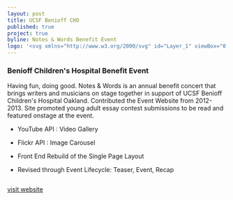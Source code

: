 ```yaml
---
layout: post
title: UCSF Benioff CHO
published: true
project: true
byline: Notes & Words Benefit Event
logo: '<svg xmlns="http://www.w3.org/2000/svg" id="Layer_1" viewBox="0 0 877.2 257.3"><path d="M139.3 149.7v-8.4h-31.9v30.9c-.2-3.6-1.5-6.4-4-8.4-1.7-1.4-4.3-2.5-7.8-3.3l-7.9-1.9c-3.1-.7-5.1-1.3-6-1.9-.9-.5-1.5-1.1-1.8-1.8-.2-.5-.4-1.1-.4-1.8 0-1.4.5-2.6 1.5-3.5l.1-.1c.2-.2.4-.4.7-.6 1.5-1 3.5-1.5 6-1.5 2.2 0 4.1.4 5.6 1.1 2.3 1.1 3.5 3.1 3.6 5.8h9.1c-.2-4.8-1.9-8.5-5.3-11s-7.5-3.8-12.3-3.8c-5.8 0-10.1 1.3-13.1 4-1.8 1.6-3.1 3.5-3.8 5.7-.2.5-.3.9-.4 1.4-1.1 5.2-4.5 8.7-10.1 8.7-9 0-12.3-7.6-12.3-15.2 0-7.9 3.4-15.6 12.3-15.6 5 0 9.3 3.4 9.9 7.9h9.7c-1.2-10.5-9.6-16.3-19.6-16.3-13.4 0-21.5 9.5-22.3 22.1v-21h-10v28.2c0 6.7-2.3 9.9-9.4 9.9-8.1 0-9.3-4.9-9.3-9.9v-28.2H0v28.2c0 12.3 7.1 18.3 19.3 18.3 12.1 0 19.4-6 19.4-18.3v-3.5c.7 12.2 8.9 21.8 22.3 21.8 5.5 0 10.2-1.8 13.7-4.9.2.2.4.3.7.5 1.8 1.2 5.1 2.4 9.9 3.5l4.9 1.1c2.9.6 4.9 1.3 6.3 2.1 1.3.8 2 2 2 3.5 0 2.6-1.3 4.3-4 5.2-1.4.5-3.3.7-5.5.7-3.8 0-6.5-.9-8-2.8-.9-1-1.4-2.6-1.7-4.6h-9c0 4.7 1.7 8.4 5.1 11.1 3.4 2.7 8.1 4 14 4 5.8 0 10.3-1.4 13.5-4.1 2.9-2.5 4.5-5.6 4.7-9.3v12.7h10v-18.8h19v-7.8h-19v-10.5h21.7zM531.3 61.8c-.5 0-1 .1-1.5.3l-26-12.5c2.7-1.2 4.9-3.6 5.7-6.8.5-1.7.5-3.5.1-5.2 1.8-.4 2.9-1.1 3.1-2.2.5-2.4-4.2-5.6-10.6-7-6.4-1.5-12-.7-12.5 1.8-.2 1 .5 2.1 1.8 3.2-.9 1.1-1.5 2.3-1.9 3.8-1.3 4.8.8 9.7 4.9 12l-28.9 9.5.4 2.1c.3.6.5 1.4.6 2.1v.9l.3 2.1 21.5-2.2-11.9 40.9 12 2.1 9.5-20.8 8.2 21.9 12.1-.7-7.9-41 16.4 3.9c.9 1.5 2.5 2.5 4.4 2.5 2.9 0 5.2-2.4 5.2-5.3s-2.1-5.4-5-5.4zM214.8 67.9l.5-1.2-29.5-11.5c2.1-1.3 3.7-3.6 4.2-6.2.2 0 .5 0 .7-.2.1 0 .1-.1.2-.2l.3-.4c.2-.2.2-.5.2-.7l.3-.3c.1-.3.2-.6.1-.9l-.1-.2c-.1-.2-.3-.4-.5-.5h-.1v-.2c-.1-.1-.2-.3-.3-.4v-.3l-.2-.4c0-.3.1-1.2-.5-2-.5-.3-.8-.5-1.1-.6 0-.2-.1-.5-.2-.7 0-.1-.1-.1-.1-.1v-.3s0-.3-.2-.5-.2-.2-.6-.4c-.1-.2-.2-.5-.5-.8-.6-.2-.6-.2-.7-.3 0 0-.2-.1-.5-.1h-.1c-.2-.1-.3-.2-.5-.3 0 0-.2-.2-.5-.2-.2.1-.2.1-.3.1-.2-.2-.2-.2-.5-.4 0 0-.1-.1-.2-.1 0 0 0-.1-.1-.1 0 0-.2-.3-.6-.5-.4.1-.4.1-.6.2 0 0-.5.1-1 .3-.1-.1-.1-.2-.2-.3-.3-.2-.3-.2-.6-.5 0 0-.3-.3-.7-.3-.4.2-.4.2-.7.4 0 0-.4.4-.8.9-.1 0-.2 0-.3-.1-.2.1-.2.1-.5.2-.1-.1-.2-.2-.3-.2-.6.1-1.3.4-1.8.9h-.1s-.9-.2-2 .4c-.1.5-.2.8-.2 1.1 0 0 0 .1-.1.1V40.4c0 .2 0 .3.1.5v.1c-.1 0-.1.1-.2.1l-.1.1c-.2.2-.2.2-.5.4l-.1.1c-.2 0-.3-.1-.4-.1 0 0-.4-.2-.9 0-.2.4-.2.4-.2.3 0 0-.9.9-.3 2.1.1.2.2.3.3.4-.1.1-.3.2-.4.4 0 .1 0 .2.1.3-.2.2-.3.2-.5.4 0 0-1 1-.4 2.6.2.1.4.1.5.2-.3.3-.6.6-.8 1.1.6.9.9 1.5 1.6 1.7.3 0 .6-.1.9-.1.9 2.5 2.8 4.5 5.3 5.5l-3.2 2c-.4-.6-.9-1-1.6-1.2-1.5-.4-3.1.5-3.5 2l-.4 1.3c-.7 0-1.4 0-2 .1.1-.9 0-1.8-.3-2.6-.7-2.2-2.4-3.7-4.4-4.2.1-.4.1-.8-.1-1.3-.4-1.2-1.6-1.8-2.8-1.4-1.2.4-1.8 1.7-1.4 2.9 0 .1.1.2.1.2-1.3.6-2.3 1.7-2.9 2.9-.6-.4-1.3-.5-2-.3-1.2.4-1.8 1.7-1.4 2.9.4 1.2 1.6 1.8 2.8 1.4h.1c.1.3.1.6.2.9.9 2.7 3.4 4.4 6 4.4 0 .2-.1.3-.1.5l-2.2 1.4.1.3c-.1.1-.3.1-.4.2-.9-.4-1.9-.6-3-.3-2.3.6-3.6 3-3 5.3.6 2.3 3 3.7 5.3 3 1.4-.4 2.4-1.4 2.8-2.7l1.5-.3c.4.7.8 1.4 1.4 2 1 1.1 2.1 1.9 3.3 2.6-.6 1.4-.5 3.1.6 4.4 1.4 1.6 3.7 1.8 5.3.5l-4 25.2 10.7.6 5.7-21.2 10 20.3 10.5-1.8-10.5-35.2 18.6 2-.8-1.1c0-.2-.1-.5-.1-.7.2-2.6 1.1-2.7 2.4-3.6" class="st0"/><path d="M284.2 57.7L255.1 44c2.4-1.4 4.2-3.8 4.8-6.8.4 0 .9-.1 1.2-.4.4.6.8 1.9 2 .9-.1 1.6.9 1.2 1.3 1.1.1.3.1.5.3.7-1.1-.1-1.5.8-2.6 1.4.5 1 2.2 0 3.1.3.4.2-.2 1.4.4 2.1 1.2.2 1.3-1.5 1.9-1.5.3 1.1.2 1.7.7 2.2 1.7 2 2.6.6 3.4 1-1-2.5-1.2-1.8-1.2-2.3.3-.3 1.2.4 1.6.3-.6-.9-1.6-1.7-2.5-2.3.3-.1 1.4 0 1.7 0 1.1-.1.5-.6 1.3-1.3-1.8-.1-1.6-.5-2.3-.7-.2-1.1.2-2-.7-2.8-1.2 1-.6 1.5-1.4 2.2 0 0 .3-2.4-1.5-1.1 0-.7-.5-2-2.1-1.2-.1-.8-.5-2-1.8-1.3-.2-.8-.5-1.2-.8-1.3-.8-6.1-6.1-10.5-12.2-10-6.3.5-11 6.1-10.5 12.5 0 .4.1.8.2 1.2-.3.2-.5.6-.5 1.3-1.4-.5-1.6.7-1.6 1.5-1.7-.6-1.9.8-1.9 1.5-2-1-1.3 1.3-1.3 1.3-1-.6-1.7-.9-1.7-2-.8.9-.2 1.7-.3 2.8-.6.3-.8-.2-2.2 1 .9.6.4 1.2 1.5 1.1.3 0 1.4-.3 1.6-.2-.8.7-1.7 1.7-2.1 2.7.4 0 1.3-.8 1.6-.6 0 .5-.2-.2-.9 2.4.8-.5 1.8.7 3.2-1.5.4-.7.2-1.2.3-2.3.6-.1 1.7.5 2 1.2 1.8-.7-1-2.5 3.1-3-1-1.2-1.7-1.3-2.8-1 .2-.2.2-.4.2-.7.3 0 1.4.2 1.1-1.3 1.3.8 1.5-.5 1.8-1.2.5.3 1.4.3 1.8 0 1 1.8 2.5 3.3 4.5 4.2l-27.1 21.7c-.7-.4-1.5-.7-2.4-.7-2.8 0-5 2.3-5 5.1s2.2 5.1 5 5.1c2.3 0 4.2-1.6 4.8-3.7l20.2-10.3-10.1 31.6 7.2.6-1 14.4 11.6 1 2-15h5l2 15.2h11.2L268.9 94l7.1-.5-12-31.6 18.7 2.9.1-.5c-.2-.5-.3.4-.3-.2-.2-2 .4-3.8 1.5-5.3l.2-1.1zM463 56.3c-1.1 0-2 .3-2.9.8L427.3 42c3.1-1.5 5.5-4.3 6.5-7.9.1-.2.1-.4.1-.6.3-.4.4-.5.5-.7.1-.2.1-.2.2-.6v-.4-.1c0-.1.1-.2.1-.3v-.2c.1-.1.2-.2.2-.4-.1-.3-.1-.3-.1-.5 0-.1.1-.1.1-.2 0 0 .1-.3.1-.6.1-.1.1-.3.1-.5.1-.1.2-.1.3-.2.1-.7.1-.7.1-1.1 0 0-.1-.3-.3-.5-.3-.1-.3-.1-.5-.2v-.6s0-.4-.3-.7c-.1 0-.1 0-.2-.1 0-.1-.1-.4-.3-.7-.2 0-.2-.1-.3-.1 0-.2-.1-.4-.1-.4-.3-.5-.3-.5-.5-.7-.1-.1-.3-.1-.4-.1v-.1c0-.2-.1-.4-.1-.4-.1-.1-.1-.1-.2-.3h-.1c0-.1-.1-.2-.2-.6h-.1c0-.1 0-.1-.1-.3-.1-.1-.3-.2-.4-.3-.1-.4-.5-.6-.8-.7h-.2c-.1-.2-.2-.4-.3-.5l-.1-.1c-.2-.2-.5-.2-.8-.2h-.2l-.2-.2c0-.1 0-.2-.1-.3-.1-.2-.1-.2-.2-.3l-.4-.4c-.3 0-.3 0-.6-.1h-.2-.2c-.1 0-.1-.1-.2-.1-.2-.1-.2-.1-.7-.2h-.1c-.5-.5-.5-.5-.7-.6-.3-.1-.6 0-.6 0-.1 0-.1 0-.4.1 0 0-.1 0-.1.1 0-.1-.1-.3-.4-.7-.4-.1-.8 0-.9.1-.4 0-.6.1-.9.3-.1 0-.1-.1-.2-.1h-.1c-.3-.2-.7-.3-1-.1l-.4.3-.1.1-.3-.3-.2-.2c-.1-.1-.2-.1-.2-.2-.5-.2-1 .1-1.2.6h-.2l-.1.1c-.2.1-.3.2-.4.3l-.1.1c0 .1-.1.1-.1.2-.1 0-.3 0-.4.1 0 0-.1 0-.1-.1v.4c-.4-.2-.8 0-1.1.3-.1.1-.3.3-.3.4h-.1c-.4-.1-.8 0-1 .3l-.2.2c-.2.3-.3.6-.3 1l-.2.1-.1.1c-.1.1-.2.1-.3.3l-.1.1v.1c-.2 0-.3.1-.4.2l-.1.1c-.1.1-.1.2-.2.2s-.3 0-.4.1l-.3.1c-.2.1-.4.3-.5.5l-.1.1c-.1.3-.1.5.1.8v.1s-.1 0-.1.1l-.2.1c-.3.2-.5.5-.5.9-.4.3-.5.8-.3 1.2-.3 0-.4.3-.6.4l-.2.2c-.3.3-.3.8-.1 1.1 0 .1 0 .1.1.2l-.3.9c0 .1.1.1.1.2l.1.1v.3c-.4.3-.5.9-.2 1.3l.2.2c0 .3.1.6.2.8-.1-.1-.1-.2-.2-.3v-.2c-.1.3 0 .5.1.8l.3.4.1.1c.2.2.4.3.7.4.7 3.5 2.9 6.7 6 8.4l-32.2 15.6c1.4 1.5 2.2 3.7 2 5.9-.1.6-1.2 1.3-1.4 1.9l25.1-4.6-8.4 31.2 4.9.4-.1 16 11.1.5 3.4-16.2 4.3.1 2.6 16.4 11.8-.4V93.2l4.7.4-8-30.3 22 2.6c1.1 1.4 2.7 2.4 4.6 2.4 3.2 0 5.8-2.6 5.8-5.9 0-3.5-2.6-6.1-5.8-6.1z" class="st0"/><path d="M381.9 53.3c-1.1 0-2.1.3-3.1.7l-38.2-26.2c3.6-2.2 6.3-6 6.9-10.5 1.3-8.2-4.2-15.8-12.3-17.1-8-1.3-15.6 4.3-16.8 12.5-1.1 7 2.8 13.6 8.9 16.1L291 54c-.8-.3-1.7-.5-2.6-.5-4.1 0-7.4 3.3-7.4 7.5 0 4.1 3.3 7.5 7.4 7.5 3.5 0 6.5-2.5 7.2-5.9l24.7-7.6-18.5 55.8 17 1.2 16.4-35.5 16.1 35.5 18-1.2L349.5 55l25.5 8.5c1 2.9 3.8 5 7 5 4.1 0 7.4-3.4 7.4-7.5 0-4.3-3.4-7.7-7.5-7.7zM163.3 142.6H182c7.4 0 14.2 2.6 14.2 10.8 0 4.6-3.1 8.9-7.7 9.9v.1c5.7.7 9.3 5 9.3 10.8 0 4.2-1.5 12.6-15.8 12.6h-18.7v-44.2zm4.2 19.4H182c6.7 0 10-3.3 10-7.5 0-5.5-3.4-8.3-10-8.3h-14.5V162zm0 21.2H182c6.2.1 11.6-2 11.6-9.1 0-5.6-4.3-8.5-11.6-8.5h-14.5v17.6zM206.1 171.9c.1 5.7 3 12.6 10.5 12.6 5.7 0 8.8-3.3 10-8.2h3.9c-1.7 7.2-5.9 11.4-13.9 11.4-10.1 0-14.4-7.8-14.4-16.9 0-8.4 4.3-16.9 14.4-16.9 10.3 0 14.4 9 14 17.9h-24.5zm20.7-3.3c-.2-5.9-3.8-11.4-10.1-11.4-6.4 0-9.9 5.6-10.5 11.4h20.6zM235.9 154.9h3.9v5.5h.1c1.4-3.8 5.7-6.4 10.2-6.4 9 0 11.7 4.7 11.7 12.3v20.5h-3.9v-19.9c0-5.5-1.8-9.7-8.1-9.7-6.2 0-9.9 4.7-10 11v18.6h-3.9v-31.9zM269.2 142.6h3.9v6.2h-3.9v-6.2zm0 12.3h3.9v31.9h-3.9v-31.9zM309.2 170.8c0 9.2-5.3 16.9-15.1 16.9S279 180 279 170.8s5.3-16.9 15.1-16.9 15.1 7.8 15.1 16.9zm-26.3 0c0 6.8 3.7 13.6 11.2 13.6 7.5 0 11.2-6.8 11.2-13.6s-3.7-13.6-11.2-13.6c-7.5 0-11.2 6.8-11.2 13.6zM327.3 158.1H321v28.6h-3.9v-28.6h-5.4v-3.3h5.4V152c-.1-5.5 1.5-9.3 7.7-9.3 1.1 0 2 .1 3.3.2v3.3c-1.1-.2-1.9-.3-2.8-.3-4.3 0-4.2 2.7-4.3 6.2v2.8h6.3v3.2zM344.4 158.1h-6.3v28.6h-3.9v-28.6h-5.4v-3.3h5.4V152c-.1-5.5 1.5-9.3 7.7-9.3 1.1 0 2 .1 3.3.2v3.3c-1.1-.2-1.9-.3-2.8-.3-4.3 0-4.2 2.7-4.3 6.2v2.8h6.3v3.2zM398.4 156c-1.5-6.8-7.1-10.7-13.6-10.7-11.7 0-16.6 9.8-16.6 19.4 0 9.7 4.9 19.4 16.6 19.4 8.2 0 13.4-6.3 14.2-14.2h4.2c-1.2 10.8-8 17.8-18.4 17.8-13.9 0-20.9-11-20.9-23 0-12.1 6.9-23 20.9-23 8.4 0 16.6 5 17.8 14.3h-4.2zM408.8 142.6h3.9v17.8h.1c1.4-3.8 5.7-6.4 10.2-6.4 9 0 11.7 4.7 11.7 12.3v20.5h-3.9v-19.9c0-5.5-1.8-9.7-8.1-9.7-6.2 0-9.9 4.7-10 11v18.6h-3.9v-44.2zM442.2 142.6h3.9v6.2h-3.9v-6.2zm0 12.3h3.9v31.9h-3.9v-31.9zM453.6 142.6h3.9v44.2h-3.9v-44.2zM493.1 186.8h-3.6v-6.1h-.1c-1.7 4.1-6.7 7-11.4 7-9.7 0-14.4-7.9-14.4-16.9s4.6-16.9 14.4-16.9c4.8 0 9.4 2.4 11.1 7h.1v-18.3h3.9v44.2zm-15.1-2.4c8.3 0 11.2-7 11.2-13.6s-2.9-13.6-11.2-13.6c-7.4 0-10.5 7-10.5 13.6.1 6.7 3.1 13.6 10.5 13.6zM500.5 154.9h3.6v7.5h.1c2-5.1 6.3-8.2 12.1-7.9v3.9c-7.1-.4-11.9 4.8-11.9 11.4v17h-3.9v-31.9zM522.3 171.9c.1 5.7 3 12.6 10.5 12.6 5.7 0 8.8-3.3 10-8.2h3.9c-1.7 7.2-5.9 11.4-13.9 11.4-10.1 0-14.4-7.8-14.4-16.9 0-8.4 4.3-16.9 14.4-16.9 10.3 0 14.4 9 14 17.9h-24.5zm20.7-3.3c-.2-5.9-3.8-11.4-10.1-11.4-6.4 0-9.9 5.6-10.5 11.4H543zM552.1 154.9h3.9v5.5h.1c1.4-3.8 5.7-6.4 10.2-6.4 9 0 11.7 4.7 11.7 12.3v20.5h-3.9v-19.9c0-5.5-1.8-9.7-8.1-9.7-6.2 0-9.9 4.7-10 11v18.6h-3.9v-31.9zM588 142.6v6.6c-.1 3.6-1.7 7.4-5.5 8.4V155c2.1-.7 3-3.8 2.9-5.8h-2.6v-6.6h5.2zM611.1 164.2c-.2-4.8-3.9-7-8.4-7-3.5 0-7.5 1.4-7.5 5.5 0 3.5 4 4.7 6.6 5.4l5.2 1.2c4.5.7 9.1 3.3 9.1 8.8 0 6.9-6.9 9.6-12.8 9.6-7.4 0-12.5-3.5-13.1-11.3h3.9c.3 5.3 4.2 8 9.4 8 3.7 0 8.7-1.6 8.7-6.1 0-3.7-3.5-5-7-5.8l-5-1.1c-5.1-1.4-8.9-3.1-8.9-8.5 0-6.5 6.4-9 12-9 6.4 0 11.4 3.3 11.7 10.3h-3.9zM637.3 142.6h4.2v19.2h26.2v-19.2h4.2v44.2h-4.2v-21.4h-26.2v21.4h-4.2v-44.2zM708.7 170.8c0 9.2-5.3 16.9-15.1 16.9s-15.1-7.7-15.1-16.9 5.3-16.9 15.1-16.9c9.7 0 15.1 7.8 15.1 16.9zm-26.3 0c0 6.8 3.7 13.6 11.2 13.6 7.5 0 11.2-6.8 11.2-13.6s-3.7-13.6-11.2-13.6c-7.5 0-11.2 6.8-11.2 13.6zM733.6 164.2c-.2-4.8-3.9-7-8.4-7-3.5 0-7.5 1.4-7.5 5.5 0 3.5 4 4.7 6.6 5.4l5.2 1.2c4.5.7 9.1 3.3 9.1 8.8 0 6.9-6.9 9.6-12.8 9.6-7.4 0-12.5-3.5-13.1-11.3h3.9c.3 5.3 4.2 8 9.4 8 3.7 0 8.7-1.6 8.7-6.1 0-3.7-3.5-5-7-5.8l-5-1.1c-5.1-1.4-8.9-3.1-8.9-8.5 0-6.5 6.4-9 12-9 6.4 0 11.4 3.3 11.7 10.3h-3.9zM744.2 154.9h3.6v6.1h.1c1.8-4.3 6.2-7 11.4-7 9.7 0 14.4 7.9 14.4 16.9s-4.6 16.9-14.4 16.9c-4.8 0-9.4-2.4-11.1-7h-.1v17.9h-3.9v-43.8zm15.1 2.3c-8.6 0-11.2 6.4-11.2 13.6 0 6.6 2.9 13.6 11.2 13.6 7.4 0 10.5-7 10.5-13.6s-3.1-13.6-10.5-13.6zM779.8 142.6h3.9v6.2h-3.9v-6.2zm0 12.3h3.9v31.9h-3.9v-31.9zM797.4 154.9h6.5v3.3h-6.5v21.5c0 2.5.4 4 3.2 4.2 1.1 0 2.2-.1 3.3-.2v3.3c-1.2 0-2.3.1-3.5.1-5.2 0-7-1.7-6.9-7.2v-21.8h-5.6v-3.3h5.6v-9.6h3.9v9.7zM809.1 164.6c.4-7.5 5.6-10.7 12.9-10.7 5.6 0 11.8 1.7 11.8 10.3v17c0 1.5.7 2.4 2.3 2.4.4 0 .9-.1 1.2-.2v3.3c-.9.2-1.5.2-2.5.2-4 0-4.6-2.2-4.6-5.6h-.1c-2.7 4.1-5.5 6.5-11.6 6.5-5.9 0-10.7-2.9-10.7-9.3 0-9 8.7-9.3 17.1-10.3 3.2-.4 5-.8 5-4.3 0-5.3-3.8-6.6-8.4-6.6-4.8 0-8.4 2.2-8.5 7.4h-3.9zm20.8 4.7h-.1c-.5.9-2.2 1.2-3.3 1.4-6.6 1.2-14.9 1.1-14.9 7.4 0 3.9 3.5 6.3 7.1 6.3 5.9 0 11.2-3.8 11.1-10v-5.1zM841.7 142.6h3.9v44.2h-3.9v-44.2zM872.2 164.2c-.2-4.8-3.9-7-8.4-7-3.5 0-7.5 1.4-7.5 5.5 0 3.5 4 4.7 6.6 5.4l5.2 1.2c4.5.7 9.1 3.3 9.1 8.8 0 6.9-6.9 9.6-12.8 9.6-7.4 0-12.5-3.5-13.1-11.3h3.9c.3 5.3 4.2 8 9.4 8 3.7 0 8.7-1.6 8.7-6.1 0-3.7-3.5-5-7-5.8l-5-1.1c-5.1-1.4-8.9-3.1-8.9-8.5 0-6.5 6.4-9 12-9 6.4 0 11.4 3.3 11.7 10.3h-3.9zM175 216.1c9.8 0 14.7 7.7 14.7 16.2s-4.9 16.2-14.7 16.2c-9.8 0-14.7-7.7-14.7-16.2s4.9-16.2 14.7-16.2zm0 30c8.2 0 11.7-6.9 11.7-13.7 0-6.8-3.5-13.7-11.7-13.7-8.3 0-11.7 6.9-11.7 13.7 0 6.8 3.5 13.7 11.7 13.7zM193.9 232.3c.3-5.3 4-7.6 9.1-7.6 4 0 8.3 1.2 8.3 7.2v12c0 1 .5 1.7 1.6 1.7.3 0 .7-.1.9-.2v2.3c-.6.1-1 .2-1.8.2-2.8 0-3.2-1.6-3.2-3.9h-.1c-1.9 2.9-3.9 4.6-8.2 4.6-4.1 0-7.6-2.1-7.6-6.6 0-6.3 6.2-6.6 12.1-7.2 2.3-.3 3.5-.6 3.5-3.1 0-3.7-2.7-4.6-5.9-4.6-3.4 0-5.9 1.6-6 5.2h-2.7zm14.6 3.3c-.4.7-1.7.9-2.4 1-4.7.8-10.5.8-10.5 5.2 0 2.8 2.4 4.5 5 4.5 4.2 0 7.9-2.7 7.9-7.1v-3.6zM217.1 216.7h2.8v19.6l12.5-10.9h3.7l-9.6 8.3 10.3 14.2h-3.4l-8.9-12.3-4.5 3.7v8.6h-2.8v-31.2zM239.3 216.7h2.8v31.2h-2.8v-31.2zM247.3 232.3c.3-5.3 4-7.6 9.1-7.6 4 0 8.3 1.2 8.3 7.2v12c0 1 .5 1.7 1.6 1.7.3 0 .7-.1.9-.2v2.3c-.6.1-1 .2-1.8.2-2.8 0-3.2-1.6-3.2-3.9h-.1c-1.9 2.9-3.9 4.6-8.2 4.6-4.1 0-7.6-2.1-7.6-6.6 0-6.3 6.2-6.6 12.1-7.2 2.3-.3 3.5-.6 3.5-3.1 0-3.7-2.7-4.6-5.9-4.6-3.4 0-5.9 1.6-6 5.2h-2.7zm14.7 3.3c-.4.7-1.7.9-2.4 1-4.7.8-10.5.8-10.5 5.2 0 2.8 2.4 4.5 5 4.5 4.2 0 7.9-2.7 7.9-7.1v-3.6zM270.5 225.4h2.8v3.9h.1c1-2.7 4-4.5 7.2-4.5 6.3 0 8.3 3.3 8.3 8.7V248h-2.8v-14.1c0-3.9-1.3-6.8-5.7-6.8s-7 3.3-7.1 7.7v13.1h-2.8v-22.5zM314.2 247.9h-2.5v-4.3h-.1c-1.2 2.9-4.8 4.9-8 4.9-6.9 0-10.1-5.5-10.1-11.9s3.3-11.9 10.1-11.9c3.4 0 6.6 1.7 7.8 4.9h.1v-12.9h2.8v31.2zm-10.7-1.6c5.9 0 7.9-4.9 7.9-9.6 0-4.7-2.1-9.6-7.9-9.6-5.2 0-7.4 4.9-7.4 9.6 0 4.6 2.2 9.6 7.4 9.6zM333.2 213.6h2.3v43.7h-2.3v-43.7zM356.5 237.7c-.1 6.4 4.5 8.4 10.2 8.4 3.3 0 8.3-1.8 8.3-6.3 0-3.5-3.5-4.9-6.4-5.6l-6.9-1.7c-3.7-.9-7-2.7-7-7.5 0-3.1 2-8.8 10.7-8.8 6.2 0 11.6 3.3 11.5 9.7h-3c-.2-4.8-4.1-7.2-8.5-7.2-4.1 0-7.8 1.6-7.8 6.2 0 2.9 2.2 4.1 4.7 4.8l7.6 1.9c4.4 1.2 8.1 3.1 8.1 8.2 0 2.1-.9 8.9-11.9 8.9-7.4 0-12.8-3.3-12.4-10.9h2.8zM382.1 232.3c.3-5.3 4-7.6 9.1-7.6 4 0 8.3 1.2 8.3 7.2v12c0 1 .5 1.7 1.6 1.7.3 0 .7-.1.9-.2v2.3c-.6.1-1 .2-1.8.2-2.8 0-3.2-1.6-3.2-3.9h-.1c-1.9 2.9-3.9 4.6-8.2 4.6-4.1 0-7.6-2.1-7.6-6.6 0-6.3 6.2-6.6 12.1-7.2 2.3-.3 3.5-.6 3.5-3.1 0-3.7-2.7-4.6-5.9-4.6-3.4 0-5.9 1.6-6 5.2h-2.7zm14.7 3.3c-.4.7-1.7.9-2.4 1-4.7.8-10.5.8-10.5 5.2 0 2.8 2.4 4.5 5 4.5 4.2 0 7.9-2.7 7.9-7.1v-3.6zM405.3 225.4h2.8v3.9h.1c1-2.7 4-4.5 7.2-4.5 6.3 0 8.3 3.3 8.3 8.7V248h-2.8v-14.1c0-3.9-1.3-6.8-5.7-6.8s-7 3.3-7.1 7.7v13.1h-2.8v-22.5zM442.1 216.7h19.8v2.5h-16.8v11.3H460v2.5h-14.9v14.8h-3v-31.1zM465.3 225.4h2.5v5.3h.1c1.4-3.6 4.5-5.8 8.5-5.6v2.8c-5-.3-8.4 3.4-8.4 8.1v12h-2.7v-22.6zM479.1 232.3c.3-5.3 4-7.6 9.1-7.6 4 0 8.3 1.2 8.3 7.2v12c0 1 .5 1.7 1.6 1.7.3 0 .7-.1.9-.2v2.3c-.6.1-1 .2-1.8.2-2.8 0-3.2-1.6-3.2-3.9h-.1c-1.9 2.9-3.9 4.6-8.2 4.6-4.1 0-7.6-2.1-7.6-6.6 0-6.3 6.2-6.6 12.1-7.2 2.3-.3 3.5-.6 3.5-3.1 0-3.7-2.7-4.6-5.9-4.6-3.4 0-5.9 1.6-6 5.2h-2.7zm14.7 3.3c-.4.7-1.7.9-2.4 1-4.7.8-10.5.8-10.5 5.2 0 2.8 2.4 4.5 5 4.5 4.2 0 7.9-2.7 7.9-7.1v-3.6zM502.3 225.4h2.8v3.9h.1c1-2.7 4-4.5 7.2-4.5 6.3 0 8.3 3.3 8.3 8.7V248H518v-14.1c0-3.9-1.3-6.8-5.7-6.8s-7 3.3-7.1 7.7v13.1h-2.8v-22.5zM542 232.5c-.7-3.4-2.8-5.4-6.4-5.4-5.3 0-7.9 4.8-7.9 9.6s2.6 9.6 7.9 9.6c3.4 0 6.2-2.7 6.5-6.4h2.8c-.7 5.4-4.3 8.7-9.3 8.7-6.9 0-10.7-5.5-10.7-11.9 0-6.5 3.8-11.9 10.7-11.9 4.8 0 8.5 2.6 9.1 7.7H542zM549.1 216.7h2.8v4.4h-2.8v-4.4zm0 8.7h2.8v22.5h-2.8v-22.5zM571 232c-.1-3.4-2.8-4.9-5.9-4.9-2.4 0-5.3 1-5.3 3.9 0 2.4 2.8 3.3 4.7 3.8l3.7.8c3.1.5 6.4 2.3 6.4 6.2 0 4.9-4.8 6.8-9 6.8-5.2 0-8.8-2.4-9.3-7.9h2.8c.2 3.7 3 5.6 6.6 5.6 2.6 0 6.2-1.1 6.2-4.3 0-2.6-2.4-3.5-4.9-4.1l-3.5-.8c-3.6-1-6.3-2.2-6.3-6 0-4.6 4.5-6.3 8.5-6.3 4.5 0 8.1 2.4 8.3 7.2h-3zM594.7 232.5c-.7-3.4-2.8-5.4-6.4-5.4-5.3 0-7.9 4.8-7.9 9.6s2.6 9.6 7.9 9.6c3.4 0 6.2-2.7 6.5-6.4h2.8c-.7 5.4-4.3 8.7-9.3 8.7-6.9 0-10.7-5.5-10.7-11.9 0-6.5 3.8-11.9 10.7-11.9 4.8 0 8.5 2.6 9.1 7.7h-2.7zM621.9 236.7c0 6.5-3.8 11.9-10.7 11.9-6.9 0-10.7-5.5-10.7-11.9 0-6.5 3.8-11.9 10.7-11.9 7-.1 10.7 5.4 10.7 11.9zm-18.5 0c0 4.8 2.6 9.6 7.9 9.6 5.3 0 7.9-4.8 7.9-9.6s-2.6-9.6-7.9-9.6c-5.3 0-7.9 4.8-7.9 9.6z" class="st0"/></svg>'
---
```


### Benioff Children's Hospital Benefit Event

Having fun, doing good. Notes & Words is an annual benefit concert that brings writers and musicians on stage together in support of UCSF Benioff Children's Hospital Oakland. Contributed the Event Website from 2012-2013. Site promoted young adult essay contest submissions to be read and featured onstage at the event.

* YouTube API : Video Gallery

* Flickr API  : Image Carousel

* Front End Rebuild of the Single Page Layout

* Revised through Event Lifecycle: Teaser, Event, Recap
 

<div class="entry__screensnap entry__screensnap--half"><img src="{{ site.url }}/images/BCH-desktop-info.min.png" alt="" title= "" /></div>

<a class="grad--cho" href="http://notesandwords.org" target="_blank">visit website</a>
